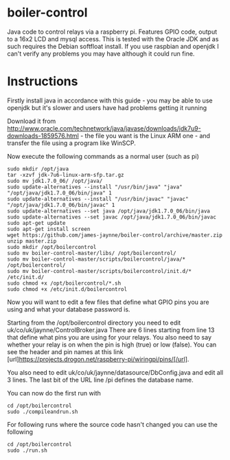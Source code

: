 boiler-control
==============
Java code to control relays via a raspberry pi.
Features GPIO code, output to a 16x2 LCD and mysql access.
This is tested with the Oracle JDK and as such requires the Debian softfloat install. If you use raspbian and openjdk I can't verify any problems you may have although it could run fine.


Instructions
==============

Firstly install java in accordance with this guide - you may be able to use openjdk but it's slower and users have had problems getting it running

Download it from http://www.oracle.com/technetwork/java/javase/downloads/jdk7u9-downloads-1859576.html - the file you want is the Linux ARM one - and transfer the file using a program like WinSCP.

Now execute the following commands as a normal user (such as pi)
<pre><code>sudo mkdir /opt/java
tar -xzvf jdk-7u6-linux-arm-sfp.tar.gz 
sudo mv jdk1.7.0_06/ /opt/java/
sudo update-alternatives --install "/usr/bin/java" "java" "/opt/java/jdk1.7.0_06/bin/java" 1
sudo update-alternatives --install "/usr/bin/javac" "javac" "/opt/java/jdk1.7.0_06/bin/javac" 1
sudo update-alternatives --set java /opt/java/jdk1.7.0_06/bin/java
sudo update-alternatives --set javac /opt/java/jdk1.7.0_06/bin/javac
sudo apt-get update
sudo apt-get install screen
wget https://github.com/james-jaynne/boiler-control/archive/master.zip
unzip master.zip
sudo mkdir /opt/boilercontrol
sudo mv boiler-control-master/libs/ /opt/boilercontrol/
sudo mv boiler-control-master/scripts/boilercontrol/java/* /opt/boilercontrol/
sudo mv boiler-control-master/scripts/boilercontrol/init.d/* /etc/init.d/
sudo chmod +x /opt/boilercontrol/*.sh
sudo chmod +x /etc/init.d/boilercontrol
</code></pre>

Now you will want to edit a few files that define what GPIO pins you are using and what your database password is.

Starting from the /opt/boilercontrol directory you need to edit uk/co/uk/jaynne/ControlBroker.java There are 6 lines starting from line 13 that define what pins you are using for your relays. You also need to say whether your relay is on when the pin is high (true) or low (false). You can see the header and pin names at this link [url]https://projects.drogon.net/raspberry-pi/wiringpi/pins/[/url].

You also need to edit uk/co/uk/jaynne/datasource/DbConfig.java and edit all 3 lines. The last bit of the URL line /pi defines the database name.

You can now do the first run with 
<pre><code>cd /opt/boilercontrol
sudo ./compileandrun.sh
</code></pre>

For following runs where the source code hasn't changed you can use the following

<pre><code>cd /opt/boilercontrol
sudo ./run.sh
</code></pre>

